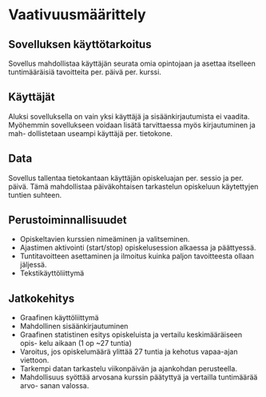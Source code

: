 # Vaativuusmäärittely

## Sovelluksen käyttötarkoitus

Sovellus mahdollistaa käyttäjän seurata omia opintojaan ja asettaa itselleen
tuntimääräisiä tavoitteita per. päivä per. kurssi.

## Käyttäjät

Aluksi sovelluksella on vain yksi käyttäjä ja sisäänkirjautumista ei vaadita.
Myöhemmin sovellukseen voidaan lisätä tarvittaessa myös kirjautuminen ja mah-
dollistetaan useampi käyttäjä per. tietokone.

## Data

Sovellus tallentaa tietokantaan käyttäjän opiskeluajan per. sessio ja per.
päivä. Tämä mahdollistaa päiväkohtaisen tarkastelun opiskeluun käytettyjen
tuntien suhteen.

## Perustoiminnallisuudet

* Opiskeltavien kurssien nimeäminen ja valitseminen.
* Ajastimen aktivointi (start/stop) opiskelusession alkaessa ja päättyessä.
* Tuntitavoitteen asettaminen ja ilmoitus kuinka paljon tavoitteesta ollaan
  jäljessä.
* Tekstikäyttöliittymä

## Jatkokehitys

* Graafinen käyttöliittymä
* Mahdollinen sisäänkirjautuminen
* Graafinen statistinen esitys opiskeluista ja vertailu keskimääräiseen opis-
  kelu aikaan (1 op ~27 tuntia)
* Varoitus, jos opiskelumäärä ylittää 27 tuntia ja kehotus vapaa-ajan viettoon.
* Tarkempi datan tarkastelu viikonpäivän ja ajankohdan perusteella.
* Mahdollisuus syöttää arvosana kurssin päätyttyä ja vertailla tuntimäärää arvo-
  sanan valossa.
